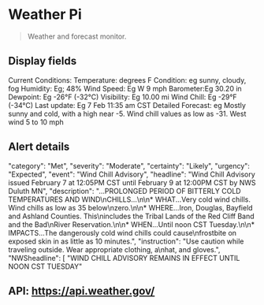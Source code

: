 # Weather Pi
> Weather and forecast monitor.

## Display fields
Current Conditions:
Temperature: degrees F
Condition: eg sunny, cloudy, fog
Humidity: Eg; 48%
Wind Speed: Eg W 9 mph
Barometer:Eg 30.20 in
Dewpoint: Eg -26°F (-32°C)
Visibility: Eg 10.00 mi
Wind Chill: Eg -29°F (-34°C)
Last update: Eg 7 Feb 11:35 am CST
Detailed Forecast: eg Mostly sunny and cold, with a high near -5. Wind chill values as low as -31. West wind 5 to 10 mph

## Alert details
"category": "Met",
"severity": "Moderate",
"certainty": "Likely",
"urgency": "Expected",
"event": "Wind Chill Advisory",
"headline": "Wind Chill Advisory issued February 7 at 12:05PM CST until February 9 at 12:00PM CST by NWS Duluth MN",
"description": "...PROLONGED PERIOD OF BITTERLY COLD TEMPERATURES AND WIND\nCHILLS...\n\n* WHAT...Very cold wind chills. Wind chills as low as 35 below\nzero.\n\n* WHERE...Iron, Douglas, Bayfield and Ashland Counties. This\nincludes the Tribal Lands of the Red Cliff Band and the Bad\nRiver Reservation.\n\n* WHEN...Until noon CST Tuesday.\n\n* IMPACTS...The dangerously cold wind chills could cause\nfrostbite on exposed skin in as little as 10 minutes.",
"instruction": "Use caution while traveling outside. Wear appropriate clothing, a\nhat, and gloves.",
"NWSheadline": [
"WIND CHILL ADVISORY REMAINS IN EFFECT UNTIL NOON CST TUESDAY"

## API: https://api.weather.gov/
